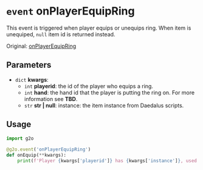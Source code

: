 # `event` onPlayerEquipRing
This event is triggered when player equips or unequips ring. When item is unequiped, `null` item id is returned instead.

Original: [onPlayerEquipRing](https://gothicmultiplayerteam.gitlab.io/docs/0.3.0/script-reference/server-events/player/onPlayerEquipRing/)

## Parameters
* `dict` **kwargs**:
    * `int` **playerid**: the id of the player who equips a ring.
    * `int` **hand**: the hand id that the player is putting the ring on. For more information see **TBD**.
    * `str` **str | null**: instance: the item instance from Daedalus scripts.
    
## Usage
```python
import g2o
        
@g2o.event('onPlayerEquipRing')
def onEquip(**kwargs):
    print(f'Player {kwargs['playerid']} has {kwargs['instance']}, used hand with id {kwargs['hand']}')
```